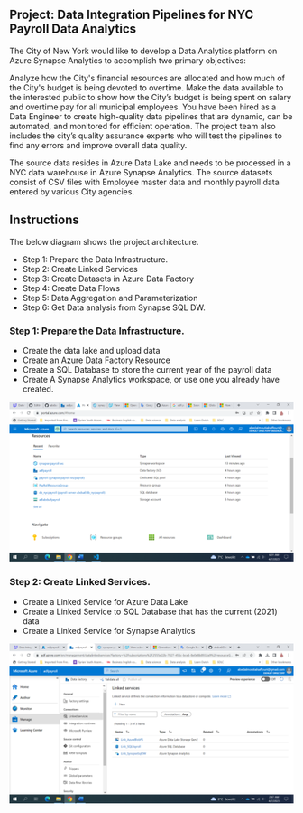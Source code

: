 ## Project: Data Integration Pipelines for NYC Payroll Data Analytics
The City of New York would like to develop a Data Analytics platform on Azure Synapse Analytics to accomplish two primary objectives:

Analyze how the City's financial resources are allocated and how much of the City's budget is being devoted to overtime.
Make the data available to the interested public to show how the City’s budget is being spent on salary and overtime pay for all municipal employees.
You have been hired as a Data Engineer to create high-quality data pipelines that are dynamic, can be automated, and monitored for efficient operation. The project team also includes the city’s quality assurance experts who will test the pipelines to find any errors and improve overall data quality.

The source data resides in Azure Data Lake and needs to be processed in a NYC data warehouse in Azure Synapse Analytics. The source datasets consist of CSV files with Employee master data and monthly payroll data entered by various City agencies.


## Instructions
The below diagram shows the project architecture.  
- Step 1: Prepare the Data Infrastructure.
- Step 2: Create Linked Services
- Step 3: Create Datasets in Azure Data Factory
- Step 4: Create Data Flows
- Step 5: Data Aggregation and Parameterization
- Step 6: Get Data analysis from Synapse SQL DW.



### Step 1: Prepare the Data Infrastructure.
- Create the data lake and upload data
- Create an Azure Data Factory Resource
- Create a SQL Database to store the current year of the payroll data
- Create A Synapse Analytics workspace, or use one you already have created. 

![create_postgres_synapse](Screenshots/PreparetheDataInfrastructure.PNG "PreparetheDataInfrastructure.PNG")


### Step 2: Create Linked Services.
- Create a Linked Service for Azure Data Lake
- Create a Linked Service to SQL Database that has the current (2021) data
- Create a Linked Service for Synapse Analytics

![CreateLinkedService](Screenshots/CreateLinkedService.PNG "CreateLinkedService.PNG")
